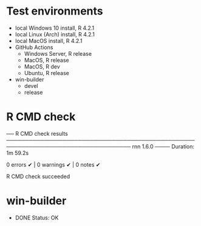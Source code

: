 # Test environments

- local Windows 10 install, R 4.2.1
- local Linux (Arch) install, R 4.2.1
- local MacOS install, R 4.2.1
- GitHub Actions
   - Windows Server, R release
   - MacOS, R release
   - MacOS, R dev
   - Ubuntu, R release
- win-builder
   - devel
   - release


# R CMD check
   
── R CMD check results ─────────────────────────────────────────────────────────────────────────────────── rnn 1.6.0 ────
Duration: 1m 59.2s

0 errors ✔ | 0 warnings ✔ | 0 notes ✔

R CMD check succeeded

# win-builder

* DONE
Status: OK